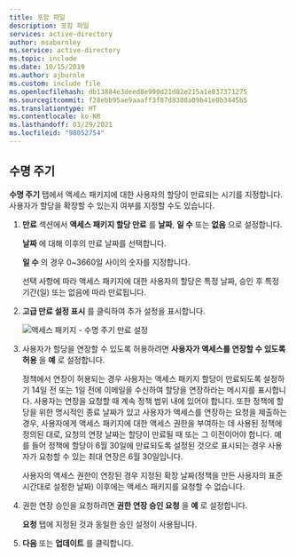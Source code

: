 ```yaml
---
title: 포함 파일
description: 포함 파일
services: active-directory
author: msaburnley
ms.service: active-directory
ms.topic: include
ms.date: 10/15/2019
ms.author: ajburnle
ms.custom: include file
ms.openlocfilehash: db13884e3deed8e990d21d82e215a1e837371275
ms.sourcegitcommit: f28ebb95ae9aaaff3f87d8388a09b41e0b3445b5
ms.translationtype: HT
ms.contentlocale: ko-KR
ms.lasthandoff: 03/29/2021
ms.locfileid: "98052754"
---
```

## <a name="lifecycle"></a>수명 주기

**수명 주기** 탭에서 액세스 패키지에 대한 사용자의 할당이 만료되는 시기를 지정합니다. 사용자가 할당을 확장할 수 있는지 여부를 지정할 수도 있습니다.

1. **만료** 섹션에서 **액세스 패키지 할당 만료** 를 **날짜**, **일 수** 또는 **없음** 으로 설정합니다.

    **날짜** 에 대해 이후의 만료 날짜를 선택합니다.

    **일 수** 의 경우 0~3660일 사이의 숫자를 지정합니다.

    선택 사항에 따라 액세스 패키지에 대한 사용자의 할당은 특정 날짜, 승인 후 특정 기간(일) 또는 없음에 따라 만료됩니다.

1. **고급 만료 설정 표시** 를 클릭하여 추가 설정을 표시합니다.

    ![액세스 패키지 - 수명 주기 만료 설정](./media/active-directory-entitlement-management-lifecycle-policy/expiration.png)

1. 사용자가 할당을 연장할 수 있도록 허용하려면 **사용자가 액세스를 연장할 수 있도록 허용** 을 **예** 로 설정합니다.

    정책에서 연장이 허용되는 경우 사용자는 액세스 패키지 할당이 만료되도록 설정하기 14일 전 또는 1일 전에 이메일을 수신하여 할당을 연장하라는 메시지를 표시합니다. 사용자는 연장을 요청할 때 계속 정책 범위 내에 있어야 합니다. 또한 정책에 할당을 위한 명시적인 종료 날짜가 있고 사용자가 액세스를 연장하는 요청을 제출하는 경우, 사용자에게 액세스 패키지에 대한 액세스 권한을 부여하는 데 사용된 정책에 정의된 대로, 요청의 연장 날짜는 할당이 만료될 때 또는 그 이전이어야 합니다. 예를 들어 정책에 할당이 6월 30일에 만료되도록 설정된 것으로 표시되는 경우 사용자가 요청할 수 있는 최대 연장은 6월 30일입니다.

    사용자의 액세스 권한이 연장된 경우 지정된 확장 날짜(정책을 만든 사용자의 표준 시간대로 설정한 날짜) 이후에는 액세스 패키지를 요청할 수 없습니다.

1. 권한 연장 승인을 요청하려면 **권한 연장 승인 요청** 을 **예** 로 설정합니다.

    **요청** 탭에 지정된 것과 동일한 승인 설정이 사용됩니다.

1. **다음** 또는 **업데이트** 를 클릭합니다.
